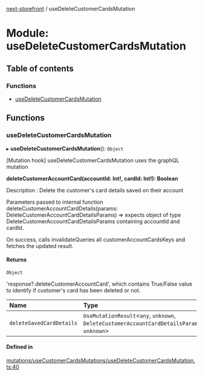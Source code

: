 [next-storefront](../README.md) / useDeleteCustomerCardsMutation

# Module: useDeleteCustomerCardsMutation

## Table of contents

### Functions

- [useDeleteCustomerCardsMutation](useDeleteCustomerCardsMutation.md#usedeletecustomercardsmutation)

## Functions

### useDeleteCustomerCardsMutation

▸ **useDeleteCustomerCardsMutation**(): `Object`

[Mutation hook] useDeleteCustomerCardsMutation uses the graphQL mutation

<b>deleteCustomerAccountCard(accountId: Int!, cardId: Int!): Boolean</b>

Description : Delete the customer's card details saved on their account

Parameters passed to internal function deleteCustomerAccountCardDetails(params: DeleteCustomerAccountCardDetailsParams) => expects object of type DeleteCustomerAccountCardDetailsParams containing accountId and cardId.

On success, calls invalidateQueries all customerAccountCardsKeys and fetches the updated result.

#### Returns

`Object`

'response?.deleteCustomerAccountCard', which contains True/False value to identify if customer's card has been deleted or not.

| Name                     | Type                                                                                        |
| :----------------------- | :------------------------------------------------------------------------------------------ |
| `deleteSavedCardDetails` | `UseMutationResult`<`any`, `unknown`, `DeleteCustomerAccountCardDetailsParams`, `unknown`\> |

#### Defined in

[mutations/useCustomerCardsMutations/useDeleteCustomerCardsMutation.ts:40](https://github.com/KiboSoftware/nextjs-storefront/blob/561a164/hooks/mutations/useCustomerCardsMutations/useDeleteCustomerCardsMutation.ts#L40)
